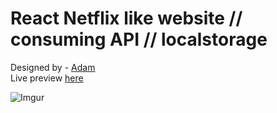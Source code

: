 # React Netflix like website // consuming API //  localstorage

Designed by - [Adam](https://github.com/AdamDjo/) <br/>Live preview [here](https://films-application.netlify.app/)<br/>

![Imgur](https://i.imgur.com/8JuRcgL.jpg)
